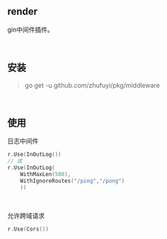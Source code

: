 ## render

gin中间件插件。

<br>

## 安装

> go get -u github.com/zhufuyi/pkg/middleware

<br>

## 使用

日志中间件

```go
r.Use(InOutLog())
// 或
r.Use(InOutLog(
    WithMaxLen(500),
    WithIgnoreRoutes("/ping","/pong")
	))
```

<br>

允许跨域请求

```go
r.Use(Cors())
```